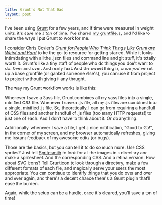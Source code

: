 ```yaml
---
title: Grunt’s Not That Bad
layout: post
---
```


I've been using [Grunt](http://gruntjs.com) for a few years, and if time were measured in weight units, it's save me a _ton_ of time. I've shared [my gruntfile.js](https://gist.github.com/joshuamilford/0a0233eed754e6bb44f0), and I'd like to share the ways I put Grunt to work for me.

I consider Chris Coyier's _[Grunt for People Who Think Things Like Grunt are Weird and Hard](https://24ways.org/2013/grunt-is-not-weird-and-hard/)_ to be the go-to resource for getting started. While it looks intimidating with all the .json files and command line and git stuff, it's totally worth it. Grunt's like a tiny staff of people who do things you don't want to do. Over and over. And really fast. And the sweet thing is, once you've set up a base gruntfile (or ganked someone else's), you can use it from project to project withouth giving it any thought.

The way my Grunt workflow works is like this:

Whenever I save a Sass file, Grunt combines all my sass files into a single, minified CSS file. Whenever I save a .js file, all my .js files are combined into a single, minified .js file. So, theoretically, I can go from requiring a handfull of CSS files and another handfull of .js files (too many HTTP requests!) to just one of each. And I don't have to think about it. Or do anything.

Additionally, whenever I save a file, I get a nice notification, "Good to Go!", in the corner of my screen, and my browser automatically refreshes, giving me instant feedback of my awesome edits (or bugs).

Those are the basics, but you can tell it to do _so_ much more. Use CSS sprites? Just tell [Spritesmith](https://github.com/Ensighten/grunt-spritesmith) to look for all the images in a directory and make a spritesheet. And the corresponding CSS. And a retina version. How about SVG icons? Tell [Grunticon](https://github.com/filamentgroup/grunticon) to look through a directory, make a few different formats of each file, and magically serve your users the most appropriate. You can continue to identify things that you do over and over and over again, and there's a decent chance there's a Grunt plugin that'll ease the burden.

Again, while the setup can be a hurdle, once it's cleared, you'll save a ton of time!